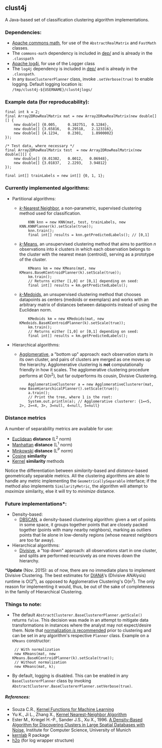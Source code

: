 ## clust4j
A Java-based set of classification clustering algorithm implementations.


### Dependencies:
 - [Apache commons math](https://commons.apache.org/proper/commons-math/), for use of the `AbstractRealMatrix` and `FastMath` classes.
  - The `commons-math` dependency is included in [dep/](https://github.com/tgsmith61591/clust4j/tree/master/dep/commons-math-3-3.2) and is already in the `.classpath`
 - [Apache log4j](http://logging.apache.org/log4j/2.x/), for use of the Logger class
  - The `log4j` dependency is included in [dep/](https://github.com/tgsmith61591/clust4j/tree/master/dep/apache-log4j-1.2.17) and is already in the `.classpath`.
  - In any `BaseClustererPlanner` class, invoke `.setVerbose(true)` to enable logging. Default logging location is: `/tmp/clust4j-${USERNAME}/clust4jlogs/`



### Example data (for reproducability):
    final int k = 2;
    final Array2DRowRealMatrix mat = new Array2DRowRealMatrix(new double[][] {
        new double[] {0.005,     0.182751,  0.1284},
        new double[] {3.65816,   0.29518,   2.123316},
        new double[] {4.1234,    0.2301,    1.8900002}
    });	

    /* Test data, where necessary */
    final Array2DRowRealMatrix test  = new Array2DRowRealMatrix(new double[][] {
        new double[] {0.01302,   0.0012,   0.06948},
        new double[] {3.01837,   2.2293,   3.94812}
    });
		
    final int[] trainLabels = new int[] {0, 1, 1};

    


### Currently implemented algorithms:
- Partitional algorithms:
  - [*k*-Nearest Neighbor](https://en.wikipedia.org/wiki/K-nearest_neighbors_algorithm), a non-parametric, supervised clustering method used for classification. 

            KNN knn = new KNN(mat, test, trainLabels, new KNN.KNNPlanner(k).setScale(true));
            knn.train();
            final int[] results = knn.getPredictedLabels(); // [0,1]

  - [*k*-Means](https://en.wikipedia.org/wiki/K-means_clustering), an unsupervised clustering method that aims to partition *n* observations into *k* clusters in which each observation belongs to the cluster with the nearest mean (centroid), serving as a prototype of the cluster.

            KMeans km = new KMeans(mat, new KMeans.BaseKCentroidPlanner(k).setScale(true));
            km.train();
            // Returns either [1,0] or [0,1] depending on seed:
            final int[] results = km.getPredictedLabels();

  - [*k*-Medoids](https://en.wikipedia.org/wiki/K-medoids), an unsupervised clustering method that chooses datapoints as centers (medoids or exemplars) and works with an arbitrary matrix of distances between datapoints instead of using the Euclidean norm.

            KMedoids km = new KMedoids(mat, new KMedoids.BaseKCentroidPlanner(k).setScale(true));
            km.train();
            // Returns either [1,0] or [0,1] depending on seed:
            final int[] results = km.getPredictedLabels();

- Hierarchical algorithms:
  - [Agglomerative](https://en.wikipedia.org/wiki/Hierarchical_clustering), a "bottom up" approach: each observation starts in its own cluster, and pairs of clusters are merged as one moves up the hierarchy. Agglomerative clustering is __not__ computationally friendly in how it scales. The agglomerative clustering procedure performs at O(n<sup>2</sup>), but far outperforms its cousin, Divisive Clustering.

            AgglomerativeClusterer a = new AgglomerativeClusterer(mat, new BaseHierarchicalPlanner().setScale(true));
            a.train();
            // Print the tree, where 1 is the root:
            System.out.println(a); // Agglomerative clusterer: {1=<5, 2>, 2=<4, 3>, 3=null, 4=null, 5=null}


### Distance metrics
A number of separability metrics are available for use:
 - [Euclidean](https://en.wikipedia.org/wiki/Euclidean_distance) __distance__ (L<sup>2</sup> norm)
 - [Manhattan](https://en.wikipedia.org/wiki/Taxicab_geometry) __distance__ (L<sup>1</sup> norm)
 - [Minkowski](https://en.wikipedia.org/wiki/Minkowski_distance) __distance__ (L<sup>P</sup> norm)
 - [Cosine](https://en.wikipedia.org/wiki/Cosine_similarity) __similarity__
 - [Kernel](https://en.wikipedia.org/wiki/Kernel_method) __similarity__ methods

Notice the differentiation between *similarity*-based and *distance*-based geometrically separable metrics. All the clustering algorithms are able to handle any metric implementing the `GeometricallySeparable` interface; if the method also implements `SimilarityMetric`, the algorithm will attempt to *maximize* similarity, else it will try to *minimize* distance.


### Future implementations*:
- Density-based:
  - [DBSCAN](http://www.dbs.ifi.lmu.de/Publikationen/Papers/KDD-96.final.frame.pdf), a density-based clustering algorithm: given a set of points in some space, it groups together points that are closely packed together (points with many nearby neighbors), marking as outliers points that lie alone in low-density regions (whose nearest neighbors are too far away).
- Hierarchical algorithms:
  - [Divisive](https://en.wikipedia.org/wiki/Hierarchical_clustering), a "top down" approach: all observations start in one cluster, and splits are performed recursively as one moves down the hierarchy. 

*__Update__ (Nov. 2015): as of now, there are no immediate plans to implement Divisive Clustering. The best estimates for [DIANA](http://www.unesco.org/webworld/idams/advguide/Chapt7_1_5.htm)'s (DIvisive ANAlysis) runtime is O(2<sup>n</sup>), as opposed to Agglomerative Clustering's O(n<sup>2</sup>). The only reason for implementing it would, thus, be out of the sake of completeness in the family of Hierarchical Clustering.



### Things to note:
 - The default `AbstractClusterer.BaseClustererPlanner.getScale()` returns `false`. This decision was made in an attempt to mitigate data transformations in instances where the analyst may not expect/desire them.  Note that [normalization *is* recommended](http://datascience.stackexchange.com/questions/6715/is-it-necessary-to-standardize-your-data-before-clustering?newreg=f574bddafe484441a7ba99d0d02b0069) prior to clustering and can be set in any algorithm's respective `Planner` class.  Example on a `KMeans` constructor:


        // With normalization
        new KMeans(mat, new KMeans.BaseKCentroidPlanner(k).setScale(true));
        // Without normalization
        new KMeans(mat, k);

 - By default, logging is disabled. This can be enabled in any `BaseClustererPlanner` class by invoking `AbstractClusterer.BaseClustererPlanner.setVerbose(true)`.


##### References:
 - Souza C.R., [Kernel Functions for Machine Learning](http://crsouza.blogspot.com/2010/03/kernel-functions-for-machine-learning.html)
 - Yu K., Ji L., Zhang X., [Kernel Nearest-Neighbor Algorithm](http://citeseerx.ist.psu.edu/viewdoc/download?doi=10.1.1.125.3253&rep=rep1&type=pdf)
 -  Ester M., Kriegel H.-P., Sander J.S., Xu X., 1996. [A Density-Based Algorithm for Discovering Clusters in Large Spatial Databases with Noise](http://www.dbs.ifi.lmu.de/Publikationen/Papers/KDD-96.final.frame.pdf), Institute for Computer Science, University of Munich
 -  [kernlab](https://github.com/cran/kernlab/blob/master/R/kernels.R) R package 
 -  [h2o](https://github.com/h2oai/h2o-2) (for log wrapper structure)
